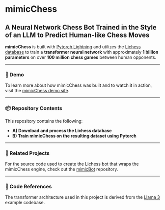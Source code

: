 # mimicChess

## A Neural Network Chess Bot Trained in the Style of an LLM to Predict Human-like Chess Moves

**mimicChess** is built with [Pytorch Lightning](https://lightning.ai) and utilizes the [Lichess database](https://database.lichess.org) to train a **transformer neural network** with approximately **1 billion parameters** on over **100 million chess games** between human opponents.

---

### 🔗 Demo

To learn more about how mimicChess was built and to watch it in action, visit the [mimicChess demo site](https://chessbot.michaelhorgan.me).

---

### 📦 Repository Contents

This repository contains the following:

- **A) Download and process the Lichess database**
- **B) Train mimicChess on the resulting dataset using Pytorch**

---

### 🤖 Related Projects

For the source code used to create the Lichess bot that wraps the mimicChess engine, check out the [mimicBot](https://github.com/nrxszvo/mimicBot) repository.

---

### 🔧 Code References

The transformer architecture used in this project is derived from the [Llama 3](https://github.com/meta-llama/llama-models/blob/main/models/llama3/reference_impl/model.py) example codebase.

